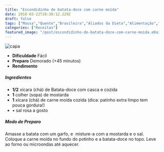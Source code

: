 ```yaml
---
title: "Escondidinho de batata-doce com carne moída"
date: 2018-03-22T18:30:12.229Z
draft: false
tags: ["Massa","Quente","Brasileira","Aliados da Dieta","Alimentação","dieta"]
categories: ["Receitas"]
featured_image: "/post/escondidinho-de-batata-doce-com-carne-moida.e0a3a5cb.jpg"
---
```


![capa](/post/escondidinho-de-batata-doce-com-carne-moida.e0a3a5cb.jpg)

*   **Dificuldade** Fácil
*   **Preparo** Demorado (+45 minutos)
*   **Rendimento**

##### Ingredientes

*   **1/2** xícara (chá) de Batata-doce com casca e cozida
*   **1** colher (sopa) de mostarda
*   **1** xícara (chá) de carne moída cozida (dica: patinho extra limpo tem pouca gordura!)
*   • sal rosa a gosto

##### Modo de Preparo

Amasse a batata com um garfo, e  misture-a com a mostarda e o sal. Coloque a carne moída no fundo do potinho e a batata-doce no topo. Leve ao forno ou microondas até aquecer.
